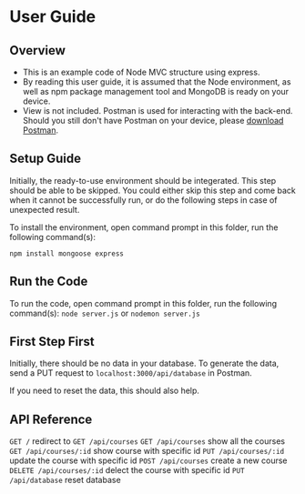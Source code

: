 ﻿# User Guide

## Overview

* This is an example code of Node MVC structure using express.
* By reading this user guide, it is assumed that the Node environment, as well as npm package management tool and MongoDB is ready on your device. 
* View is not included. Postman is used for interacting with the back-end. Should you still don't have Postman on your device, please [download Postman][1].

## Setup Guide

Initially, the ready-to-use environment should be integerated. This step should be able to be skipped. You could either skip this step and come back when it cannot be successfully run, or do the following steps in case of unexpected result.

To install the environment, open command prompt in this folder, run the following command(s):

`npm install mongoose express`

## Run the Code

To run the code, open command prompt in this folder, run the following command(s):
`node server.js`
or
`nodemon server.js`

## First Step First

Initially, there should be no data in your database. To generate the data, send a PUT request to `localhost:3000/api/database` in Postman. 

If you need to reset the data, this should also help.

## API Reference

`GET /` redirect to `GET /api/courses`
`GET /api/courses` show all the courses
`GET /api/courses/:id` show course with specific id
`PUT /api/courses/:id` update the course with specific id
`POST /api/courses` create a new course
`DELETE /api/courses/:id` delect the course with specific id
`PUT /api/database` reset database

  [1]: https://www.getpostman.com/downloads/